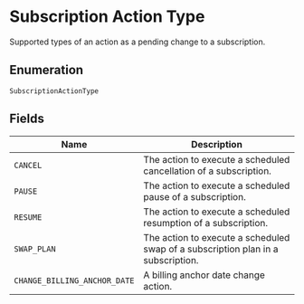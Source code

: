 
# Subscription Action Type

Supported types of an action as a pending change to a subscription.

## Enumeration

`SubscriptionActionType`

## Fields

| Name | Description |
|  --- | --- |
| `CANCEL` | The action to execute a scheduled cancellation of a subscription. |
| `PAUSE` | The action to execute a scheduled pause of a subscription. |
| `RESUME` | The action to execute a scheduled resumption of a subscription. |
| `SWAP_PLAN` | The action to execute a scheduled swap of a subscription plan in a subscription. |
| `CHANGE_BILLING_ANCHOR_DATE` | A billing anchor date change action. |

